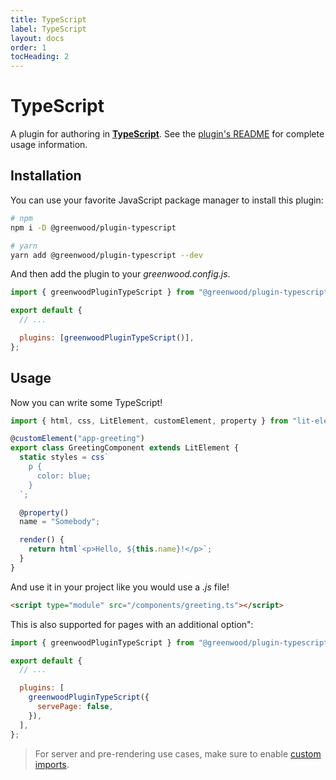 ```yaml
---
title: TypeScript
label: TypeScript
layout: docs
order: 1
tocHeading: 2
---
```


# TypeScript

A plugin for authoring in [**TypeScript**](https://www.typescriptlang.org/). See the [plugin's README](https://github.com/ProjectEvergreen/greenwood/tree/master/packages/plugin-typescript) for complete usage information.

## Installation

You can use your favorite JavaScript package manager to install this plugin:

```bash
# npm
npm i -D @greenwood/plugin-typescript

# yarn
yarn add @greenwood/plugin-typescript --dev
```

And then add the plugin to your _greenwood.config.js_.

```javascript
import { greenwoodPluginTypeScript } from "@greenwood/plugin-typescript";

export default {
  // ...

  plugins: [greenwoodPluginTypeScript()],
};
```

## Usage

Now you can write some TypeScript!

```ts
import { html, css, LitElement, customElement, property } from "lit-element";

@customElement("app-greeting")
export class GreetingComponent extends LitElement {
  static styles = css`
    p {
      color: blue;
    }
  `;

  @property()
  name = "Somebody";

  render() {
    return html`<p>Hello, ${this.name}!</p>`;
  }
}
```

And use it in your project like you would use a _.js_ file!

```html
<script type="module" src="/components/greeting.ts"></script>
```

This is also supported for pages with an additional option":

```js
import { greenwoodPluginTypeScript } from "@greenwood/plugin-typescript";

export default {
  // ...

  plugins: [
    greenwoodPluginTypeScript({
      servePage: false,
    }),
  ],
};
```

> For server and pre-rendering use cases, make sure to enable [custom imports](/docs/pages/server-rendering/#custom-imports).
